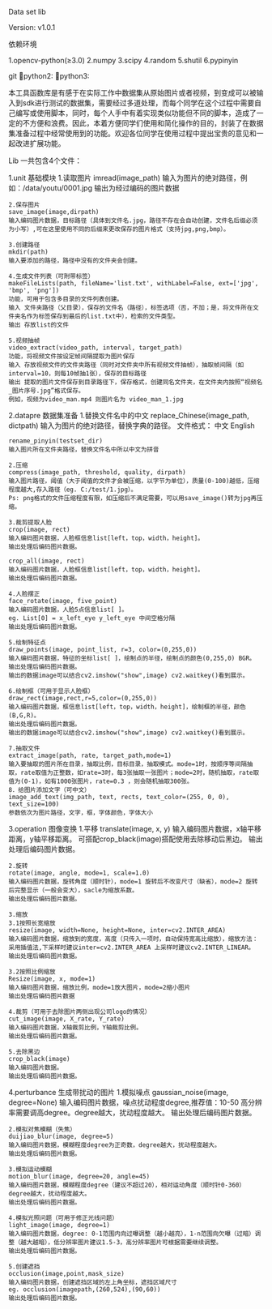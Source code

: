 Data set lib

Version: v1.0.1

依赖环境

1.opencv-python(≥3.0)
2.numpy
3.scipy
4.random
5.shutil
6.pypinyin

git
python2: 
python3:

本工具函数库是有感于在实际工作中数据集从原始图片或者视频，到变成可以被输入到sdk进行测试的数据集，需要经过多道处理，而每个同学在这个过程中需要自己编写或使用脚本，同时，每个人手中有着实现类似功能但不同的脚本，造成了一定的不方便和浪费。因此，本着方便同学们使用和简化操作的目的，封装了在数据集准备过程中经常使用到的功能。欢迎各位同学在使用过程中提出宝贵的意见和一起改进扩展功能。

Lib 一共包含4个文件：

1.unit 基础模块
	1.读取图片
	imread(image_path)
	输入为图片的绝对路径，例如：/data/youtu/0001.jpg
	输出为经过编码的图片数据
	
	2.保存图片
	save_image(image,dirpath)
	输入编码图片数据，目标路径（具体到文件名.jpg，路径不存在会自动创建，文件名后缀必须为小写）,可在这里使用不同的后缀来更改保存的图片格式（支持jpg,png,bmp）。
	
	3.创建路径
	mkdir(path)
	输入要添加的路径，路径中没有的文件夹会创建。
	
	4.生成文件列表（可附带标签）
	makeFileLists(path, fileName='list.txt', withLabel=False, ext=['jpg', 'bmp', 'png'])
	功能，可用于包含多目录的文件列表创建。
	输入 文件夹路径（父目录），保存的文件名（路径），标签选项（否，不加；是，将文件所在文件夹名作为标签保存到最后的list.txt中），检索的文件类型。
	输出 存放list的文件
	
	5.视频抽帧
	video_extract(video_path, interval, target_path)
	功能，将视频文件按设定帧间隔提取为图片保存
	输入 存放视频文件的文件夹路径（同时对文件夹中所有视频文件抽帧），抽取帧间隔（如interval=10，则每10帧抽1张），保存的目标路径
	输出 提取的图片文件保存到目录路径下，保存格式，创建同名文件夹，在文件夹内按照“视频名_图片序号.jpg”格式保存。
	例如，视频为video_man.mp4 则图片名为 video_man_1.jpg

2.datapre 数据集准备
	1.替换文件名中的中文
	replace_Chinese(image_path, dictpath)
	输入为图片的绝对路径，替换字典的路径。 
	文件格式：
	中文 English

	rename_pinyin(testset_dir)
	输入图片所在文件夹路径，替换文件名中所以中文为拼音
	
	2.压缩
	compress(image_path, threshold, quality, dirpath)
	输入图片路径，阈值（大于阈值的文件才会被压缩，以字节为单位），质量(0-100)越低，压缩程度越大,存入路径（eg. C:/test/1.jpg）。
	Ps: png格式的文件压缩程度有限，如压缩后不满足需要，可以用save_image()转为jpg再压缩。
	
	3.裁剪提取人脸
	crop(image, rect)
	输入编码图片数据，人脸框信息list[left，top，width，height]。
	输出处理后编码图片数据。

	crop_all(image, rect)
	输入编码图片数据，人脸框信息list[left，top，width，height]。
	输出处理后编码图片数据。

	4.人脸摆正
	face_rotate(image, five_point)
	输入编码图片数据，人脸5点信息list[ ]。
	eg. List[0] = x_left_eye y_left_eye 中间空格分隔
	输出处理后编码图片数据。

	5.绘制特征点
	draw_points(image, point_list, r=3, color=(0,255,0))
	输入编码图片数据，特征的坐标list[ ]，绘制点的半径，绘制点的颜色(0,255,0) BGR。
	输出处理后编码图片数据。
	输出的数据image可以结合cv2.imshow("show",image) cv2.waitkey()看到展示。

	6.绘制框（可用于显示人脸框）
	draw_rect(image,rect,r=5,color=(0,255,0))
	输入编码图片数据，框信息list[left，top，width，height]，绘制框的半径，颜色(B,G,R)。
	输出处理后编码图片数据。
	输出的数据image可以结合cv2.imshow("show",image) cv2.waitkey()看到展示。

	7.抽取文件
	extract_image(path, rate, target_path,mode=1)
	输入要抽取的图片所在目录，抽取比例，目标目录，抽取模式。mode=1时，按顺序等间隔抽取，rate取值为正整数，如rate=3时，每3张抽取一张图片；mode=2时，随机抽取，rate取值为(0-1)，如有1000张图片，rate=0.3 ，则会随机抽取300张。
	8．给图片添加文字（可中文）
	image_add_text(img_path, text, rects, text_color=(255, 0, 0), text_size=100)
	参数依次为图片路径，文字，框，字体颜色，字体大小
3.operation 图像变换
	1.平移
	translate(image, x, y)
	输入编码图片数据，x轴平移距离，y轴平移距离。
	可搭配crop_black(image)搭配使用去除移动后黑边。
	输出处理后编码图片数据。

	2.旋转
	rotate(image, angle, mode=1, scale=1.0)
	输入编码图片数据，旋转角度（顺时针），mode=1 旋转后不改变尺寸（缺省），mode=2 旋转后完整显示（一般会变大），sacle为缩放系数。
	输出处理后编码图片数据。

	3.缩放
	3.1按照长宽缩放
	resize(image, width=None, height=None, inter=cv2.INTER_AREA)
	输入编码图片数据，缩放到的宽度，高度（只传入一项时，自动保持宽高比缩放），缩放方法：采用插值法,下采样时建议inter=cv2.INTER_AREA 上采样时建议cv2.INTER_LINEAR。
	输出处理后编码图片数据。
	
	3.2按照比例缩放
	Resize(image, x, mode=1)
	输入编码图片数据，缩放比例，mode=1放大图片，mode=2缩小图片
	输出处理后编码图片数据
	
	4.裁剪（可用于去除图片两侧出现公司logo的情况）
	cut_image(image, X_rate, Y_rate)
	输入编码图片数据，X轴裁剪比例，Y轴裁剪比例。
	输出处理后编码图片数据。

	5.去除黑边
	crop_black(image)
	输入编码图片数据。
	输出处理后编码图片数据。

4.perturbance 生成带扰动的图片
	1.模拟噪点
	gaussian_noise(image, degree=None)
	输入编码图片数据，噪点扰动程度degree,推荐值：10-50 高分辨率需要调高degree。degree越大，扰动程度越大。
	输出处理后编码图片数据。

	2.模拟对焦模糊（失焦）
	duijiao_blur(image, degree=5)
	输入编码图片数据，模糊程度degree为正奇数，degree越大，扰动程度越大。
	输出处理后编码图片数据。

	3.模拟运动模糊
	motion_blur(image, degree=20, angle=45)
	输入编码图片数据，模糊程度degree（建议不超过20），相对运动角度（顺时针0-360）degree越大，扰动程度越大。
	输出处理后编码图片数据。

	4.模拟光照问题（可用于修正光线问题）
	light_image(image, degree=1)
	输入编码图片数据，degree: 0-1范围内向过曝调整（越小越亮），1-n范围向欠曝（过暗）调整（越大越暗），低分辨率图片建议1.5-3，高分辨率图片可根据需要继续调整。
	输出处理后编码图片数据。

	5.创建遮挡
	occlusion(image,point,mask_size)
	输入编码图片数据，创建遮挡区域的左上角坐标，遮挡区域尺寸
	eg. occlusion(imagepath,(260,524),(90,60))
	输出处理后编码图片数据。

